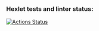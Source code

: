 ### Hexlet tests and linter status:
[![Actions Status](https://github.com/Katidem62/qa-engineer-project-85/actions/workflows/hexlet-check.yml/badge.svg)](https://github.com/Katidem62/qa-engineer-project-85/actions)